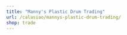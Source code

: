```yaml
---
title: "Manny's Plastic Drum Trading"
url: /calasiao/mannys-plastic-drum-trading/
shop: trade
---
```

